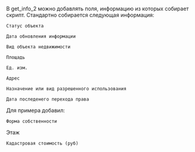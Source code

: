 В get_info_2 можно добавлять поля, информацию из которых собирает скрипт. Стандартно собирается следующая информация:

	Статус объекта

	Дата обновления информации

	Вид объекта недвижимости

	Площадь

	Ед. изм.

	Адрес

	Назначение или вид разрешенного использования

	Дата последенего перехода права

Для примера добавил:

	Форма собственности
  
  Этаж
    
	Кадастровая стоимость (руб)
